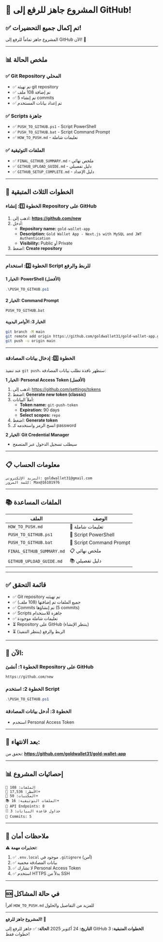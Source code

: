 # 🚀 المشروع جاهز للرفع إلى GitHub!

## ✅ تم إكمال جميع التحضيرات!

المشروع جاهز تماماً للرفع إلى GitHub الآن! 🎉

---

## 📊 ملخص الحالة

### ✅ Git Repository المحلي
- ✅ تم تهيئة git repository
- ✅ تم إضافة 108 ملف
- ✅ تم إنشاء 5 commits
- ✅ تم إعداد بيانات المستخدم

### ✅ Scripts جاهزة
- ✅ `PUSH_TO_GITHUB.ps1` - Script PowerShell
- ✅ `PUSH_TO_GITHUB.bat` - Script Command Prompt
- ✅ `HOW_TO_PUSH.md` - تعليمات شاملة

### ✅ الملفات التوثيقية
- ✅ `FINAL_GITHUB_SUMMARY.md` - ملخص نهائي
- ✅ `GITHUB_UPLOAD_GUIDE.md` - دليل تفصيلي
- ✅ `GITHUB_SETUP_COMPLETE.md` - دليل الإعداد

---

## 🎯 الخطوات الثلاث المتبقية

### الخطوة 1️⃣: إنشاء Repository على GitHub

1. اذهب إلى: **https://github.com/new**
2. أدخل:
   - **Repository name:** `gold-wallet-app`
   - **Description:** `Gold Wallet App - Next.js with MySQL and JWT Authentication`
   - **Visibility:** Public أو Private
3. اضغط: **Create repository**

---

### الخطوة 2️⃣: استخدام Script للربط والرفع

#### الخيار 1: PowerShell (الأفضل)
```powershell
.\PUSH_TO_GITHUB.ps1
```

#### الخيار 2: Command Prompt
```cmd
PUSH_TO_GITHUB.bat
```

#### الخيار 3: الأوامر اليدوية
```bash
git branch -M main
git remote add origin https://github.com/goldwallet31/gold-wallet-app.git
git push -u origin main
```

---

### الخطوة 3️⃣: إدخال بيانات المصادقة

عند تنفيذ `git push`، ستظهر نافذة تطلب بيانات المصادقة:

**الخيار 1: Personal Access Token (الأفضل)**
1. اذهب إلى: https://github.com/settings/tokens
2. اضغط: **Generate new token (classic)**
3. أملأ البيانات:
   - **Token name:** `git-push-token`
   - **Expiration:** 90 days
   - **Select scopes:** `repo`
4. اضغط: **Generate token**
5. انسخ الرمز واستخدمه كـ password

**الخيار 2: Git Credential Manager**
- سيطلب تسجيل الدخول عبر المتصفح

---

## 📋 معلومات الحساب

```
البريد الإلكتروني: goldwallet31@gmail.com
كلمة المرور: Max@16101976
```

---

## 📚 الملفات المساعدة

| الملف | الوصف |
|------|-------|
| `HOW_TO_PUSH.md` | 📖 تعليمات شاملة |
| `PUSH_TO_GITHUB.ps1` | 🔧 Script PowerShell |
| `PUSH_TO_GITHUB.bat` | 🔧 Script Command Prompt |
| `FINAL_GITHUB_SUMMARY.md` | 📋 ملخص نهائي |
| `GITHUB_UPLOAD_GUIDE.md` | 📚 دليل تفصيلي |

---

## ✅ قائمة التحقق

- ✅ Git repository تم تهيئته
- ✅ جميع الملفات تم إضافتها (108 ملف)
- ✅ Commits تم إنشاؤها (5 commits)
- ✅ Scripts جاهزة للاستخدام
- ✅ تعليمات شاملة موجودة
- ⏳ Repository على GitHub (ينتظر الإنشاء)
- ⏳ الربط والرفع (ينتظر التنفيذ)

---

## 🚀 الآن:

### الخطوة 1: أنشئ Repository على GitHub
```
https://github.com/new
```

### الخطوة 2: استخدم Script
```powershell
.\PUSH_TO_GITHUB.ps1
```

### الخطوة 3: أدخل بيانات المصادقة
- استخدم Personal Access Token

---

## 🎉 بعد الانتهاء:

تحقق من: **https://github.com/goldwallet31/gold-wallet-app**

---

## 📊 إحصائيات المشروع

```
📁 الملفات: 108
📝 الأسطر: 17,536+
🔧 المكتبات: 50+
📚 الملفات التوثيقية: 16+
🔐 API Endpoints: 8
🗄️ جداول قاعدة البيانات: 3
🔄 Commits: 5
```

---

## 🔐 ملاحظات أمان

⚠️ **تحذيرات مهمة:**

1. ✅ `.env.local` موجود في `.gitignore` (آمن)
2. ✅ بيانات المصادقة محمية
3. ✅ لا تشارك Personal Access Token
4. ✅ استخدم HTTPS بدلاً من SSH

---

## 🆘 في حالة المشاكل

اقرأ `HOW_TO_PUSH.md` للمزيد من التفاصيل والحلول

---

**المشروع جاهز للرفع! 🚀**

**التاريخ:** 24 أكتوبر 2025
**الحالة:** ✅ جاهز للرفع إلى GitHub
**الخطوات المتبقية:** 3 خطوات فقط!

